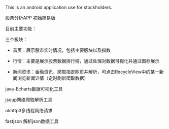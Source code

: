 This is an android application use for stockholders.

股票分析APP 初始简易版

目前主要功能：

三个板块：

- 首页：展示股市实时情况，包括主要版块以及指数

- 行情：主要是展示股票数据排行榜，通过处理对数据可视化并通过图标展示
- 新闻资讯：金融资讯，爬取指定网页并解析，可点击RecycleView中的某一新闻浏览新闻详情（定时刷新爬取数据）

java-Echarts数据可视化工具

jsoup网络爬取解析工具

okhttp3多线程网络请求

fastjson 解析json数据工具